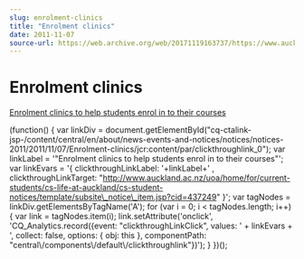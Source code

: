 ```yaml
---
slug: enrolment-clinics
title: "Enrolment clinics"
date: 2011-11-07
source-url: https://web.archive.org/web/20171119163737/https://www.auckland.ac.nz/en/about/news-events-and-notices/notices/notices-2011/2011/11/07/Enrolment-clinics.html
---
```

Enrolment clinics
=================

[Enrolment clinics to help students enrol in to their courses](http://www.auckland.ac.nz/uoa/home/for/current-students/cs-life-at-auckland/cs-student-notices/template/subsite_notice_item.jsp?cid=437249)

(function() { var linkDiv = document.getElementById("cq-ctalink-jsp-/content/central/en/about/news-events-and-notices/notices/notices-2011/2011/11/07/Enrolment-clinics/jcr:content/par/clickthroughlink\_0"); var linkLabel = '"Enrolment clinics to help students enrol in to their courses"'; var linkEvars = '{ clickthroughLinkLabel: '+linkLabel+' , clickthroughLinkTarget: "http://www.auckland.ac.nz/uoa/home/for/current-students/cs-life-at-auckland/cs-student-notices/template/subsite\_notice\_item.jsp?cid=437249" }'; var tagNodes = linkDiv.getElementsByTagName('A'); for (var i = 0; i < tagNodes.length; i++) { var link = tagNodes.item(i); link.setAttribute('onclick', 'CQ\_Analytics.record({event: "clickthroughLinkClick", values: ' + linkEvars + ', collect: false, options: { obj: this }, componentPath: "central\\/components\\/default\\/clickthroughlink"})'); } })();